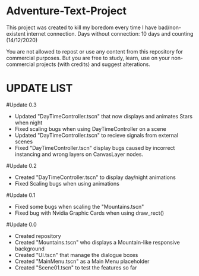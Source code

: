 # Adventure-Text-Project
 This project was created to kill my boredom every time I have bad/non-existent internet connection.
 Days without connection: 10 days and counting (14/12/2020)

 You are not allowed to repost or use any content from this repository for commercial purposes. But you are free to study, learn, use on your non-commercial projects (with credits) and suggest alterations. 

# UPDATE LIST

#Update 0.3
- Updated "DayTimeController.tscn" that now displays and animates Stars when night
- Fixed scaling bugs when using DayTimeController on a scene
- Updated "DayTimeController.tscn" to recieve signals from external scenes
- Fixed "DayTimeController.tscn" display bugs caused by incorrect instancing and wrong layers on CanvasLayer nodes.

#Update 0.2
- Created "DayTimeController.tscn" to display day/night animations
- Fixed Scaling bugs when using animations

#Update 0.1
- Fixed some bugs when scaling the "Mountains.tscn"
- Fixed bug with Nvidia Graphic Cards when using draw_rect()

#Update 0.0
- Created repository
- Created "Mountains.tscn" who displays a Mountain-like responsive background
- Created "UI.tscn" that manage the dialogue boxes
- Created "MainMenu.tscn" as a Main Menu placeholder
- Created "Scene01.tscn" to test the features so far
